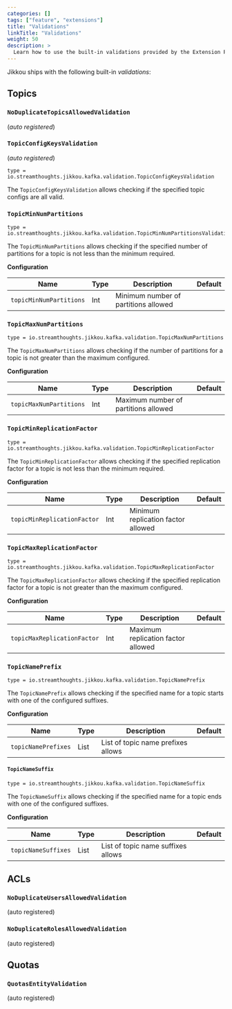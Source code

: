 ```yaml
---
categories: []
tags: ["feature", "extensions"] 
title: "Validations"
linkTitle: "Validations"
weight: 50
description: >
  Learn how to use the built-in validations provided by the Extension Provider for Apache Kafka.
---
```


Jikkou ships with the following built-in _validations_:

## Topics

### `NoDuplicateTopicsAllowedValidation`

(_auto registered_)

### `TopicConfigKeysValidation`

(_auto registered_)

```hocon
type = io.streamthoughts.jikkou.kafka.validation.TopicConfigKeysValidation
```

The `TopicConfigKeysValidation` allows checking if the specified topic configs are all valid.

### `TopicMinNumPartitions`

```hocon
type = io.streamthoughts.jikkou.kafka.validation.TopicMinNumPartitionsValidation
```

The `TopicMinNumPartitions` allows checking if the specified number of partitions for a topic is not less than the minimum required.

**Configuration**

| Name                    | Type | Description                          | Default |
|-------------------------|------|--------------------------------------|---------|
| `topicMinNumPartitions` | Int  | Minimum number of partitions allowed |         |


### `TopicMaxNumPartitions`

```hocon
type = io.streamthoughts.jikkou.kafka.validation.TopicMaxNumPartitions
```

The `TopicMaxNumPartitions` allows checking if the number of partitions for a topic is not greater than the maximum configured.

**Configuration**

| Name                    | Type | Description                          | Default |
|-------------------------|------|--------------------------------------|---------|
| `topicMaxNumPartitions` | Int  | Maximum number of partitions allowed |         |

### `TopicMinReplicationFactor`

```hocon
type = io.streamthoughts.jikkou.kafka.validation.TopicMinReplicationFactor
```

The `TopicMinReplicationFactor` allows checking if the specified replication factor for a topic is not less than the minimum required.

**Configuration**

| Name                        | Type | Description                        | Default |
|-----------------------------|------|------------------------------------|---------|
| `topicMinReplicationFactor` | Int  | Minimum replication factor allowed |         |

### `TopicMaxReplicationFactor`

```hocon
type = io.streamthoughts.jikkou.kafka.validation.TopicMaxReplicationFactor
```

The `TopicMaxReplicationFactor` allows checking if the specified replication factor for a topic is not greater than the maximum configured.

**Configuration**

| Name                        | Type | Description                        | Default |
|-----------------------------|------|------------------------------------|---------|
| `topicMaxReplicationFactor` | Int  | Maximum replication factor allowed |         |


### `TopicNamePrefix`

```hocon
type = io.streamthoughts.jikkou.kafka.validation.TopicNamePrefix
```

The `TopicNamePrefix` allows checking if the specified name for a topic starts with one of the configured suffixes.

**Configuration**

| Name                | Type | Description                        | Default |
|---------------------|------|------------------------------------|---------|
| `topicNamePrefixes` | List | List of topic name prefixes allows |         |


#### `TopicNameSuffix`

```hocon
type = io.streamthoughts.jikkou.kafka.validation.TopicNameSuffix
```

The `TopicNameSuffix` allows checking  if the specified name for a topic ends with one of the configured suffixes.

**Configuration**

| Name                | Type | Description                        | Default |
|---------------------|------|------------------------------------|---------|
| `topicNameSuffixes` | List | List of topic name suffixes allows |         |


## ACLs

### `NoDuplicateUsersAllowedValidation`
(auto registered)

### `NoDuplicateRolesAllowedValidation`
(auto registered)

## Quotas

### `QuotasEntityValidation`
(auto registered)
